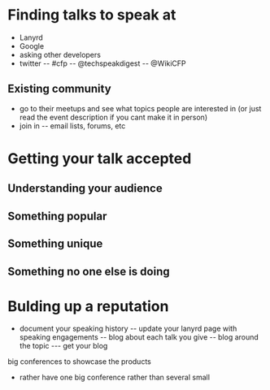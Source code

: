 
# Finding talks to speak at
- Lanyrd
- Google
- asking other developers 
- twitter 
-- #cfp
-- @techspeakdigest
-- @WikiCFP


## Existing community 
- go to their meetups and see what topics people are interested in (or just read the event description if you cant make it in person)
- join in 
-- email lists, forums, etc


# Getting your talk accepted

## Understanding your audience

## Something popular

## Something unique

## Something no one else is doing


# Bulding up a reputation
- document your speaking history
-- update your lanyrd page with speaking engagements
-- blog about each talk you give
-- blog around the topic 
--- get your blog 


big conferences to showcase the products 
- rather have one big conference rather than several small
